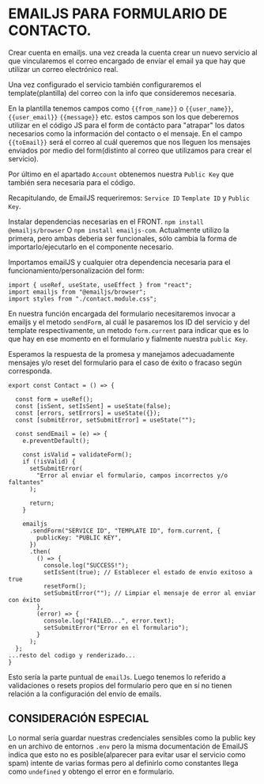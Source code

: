# EMAILJS PARA FORMULARIO DE CONTACTO.

Crear cuenta en emailjs. una vez creada la cuenta crear un nuevo servicio al que vincularemos el correo encargado de envíar el email ya que hay que utilizar un correo electrónico real.

Una vez configurado el servicio también configuraremos el template(plantilla) del correo con la info que consideremos necesaria.

En la plantilla tenemos campos como `{{from_name}}` o `{{user_name}}`, `{{user_email}}` `{{message}}` etc. estos campos son los que deberemos utilizar en el código JS para el form de contácto para "atrapar" los datos necesarios como la información del contacto o el mensaje. En el campo `{{toEmail}}` será el correo al cuál queremos que nos lleguen los mensajes enviados por medio del form(distinto al correo que utilizamos para crear el servicio).

Por último en el apartado `Account` obtenemos nuestra `Public Key` que también sera necesaria para el código.

Recapitulando, de EmailJS requeriremos: `Service ID` `Template ID` y `Public Key`.

Instalar dependencias necesarias en el FRONT. `npm install @emailjs/browser` O `npm install emailjs-com`. Actualmente utilizo la primera, pero ambas deberia ser funcionales, sólo cambia la forma de importarlo/ejecutarlo en el componente necesario.

Importamos emailJS y cualquier otra dependencia necesaria para el funcionamiento/personalización del form:

```
import { useRef, useState, useEffect } from "react";
import emailjs from "@emailjs/browser";
import styles from "./contact.module.css";
```

En nuestra función encargada del formulario necesitaremos invocar a emailjs y el metodo `sendForm`, al cuál le pasaremos los ID del servicio y del template respectivamente, un metodo `form.current` para indicar que es lo que hay en ese momento en el formulario y fialmente nuestra `public Key`.

Esperamos la respuesta de la promesa y manejamos adecuadamente mensajes y/o reset del formulario para el caso de éxito o fracaso según corresponda.

```
export const Contact = () => {

  const form = useRef();
  const [isSent, setIsSent] = useState(false);
  const [errors, setErrors] = useState({});
  const [submitError, setSubmitError] = useState("");

  const sendEmail = (e) => {
    e.preventDefault();

    const isValid = validateForm();
    if (!isValid) {
      setSubmitError(
        "Error al enviar el formulario, campos incorrectos y/o faltantes"
      );

      return;
    }

    emailjs
      .sendForm("SERVICE ID", "TEMPLATE ID", form.current, {
        publicKey: "PUBLIC KEY",
      })
      .then(
        () => {
          console.log("SUCCESS!");
          setIsSent(true); // Establecer el estado de envío exitoso a true
          resetForm();
          setSubmitError(""); // Limpiar el mensaje de error al enviar con éxito
        },
        (error) => {
          console.log("FAILED...", error.text);
          setSubmitError("Error en el formulario");
        }
      );
  };
...resto del codigo y renderizado...
}
```

Esto sería la parte puntual de `emailJs`. Luego tenemos lo referido a validaciones o resets propios del formulario pero que en sí no tienen relación a la configuración del envío de emails.

## CONSIDERACIÓN ESPECIAL

Lo normal sería guardar nuestras credenciales sensibles como la public key en un archivo de entornos `.env` pero la misma documentación de EmailJS indica que esto no es posible(alparecer para evitar usar el servicio como spam) intente de varias formas pero al definirlo como constantes llega como `undefined` y obtengo el error en e formulario.

